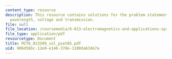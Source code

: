 ```yaml
---
content_type: resource
description: This resource contains solutions for the problem statements related to
  wavelength, voltage and transmission.
file: null
file_location: /coursemedia/6-013-electromagnetics-and-applications-spring-2009/906d56bc12e9e146378e1108da63de7a_MIT6_013S09_sol_pset05.pdf
file_type: application/pdf
resourcetype: Document
title: MIT6_013S09_sol_pset05.pdf
uid: 906d56bc-12e9-e146-378e-1108da63de7a
---
```

